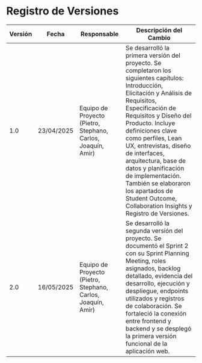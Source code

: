 # Registro de Versiones
| **Versión** | **Fecha**   | **Responsable**                                                | **Descripción del Cambio**                                                                                                                                                                                                                                                           |
|-------------|-------------|----------------------------------------------------------------|----------------------------------------------------------------------------------------------------------------------------------------------------------------------------------------------------------------------------------------------------------------------------------------|
| 1.0         | 23/04/2025  | Equipo de Proyecto (Pietro, Stephano, Carlos, Joaquín, Amir)   | Se desarrolló la primera versión del proyecto. Se completaron los siguientes capítulos: Introducción, Elicitación y Análisis de Requisitos, Especificación de Requisitos y Diseño del Producto. Incluye definiciones clave como perfiles, Lean UX, entrevistas, diseño de interfaces, arquitectura, base de datos y planificación de implementación. También se elaboraron los apartados de Student Outcome, Collaboration Insights y Registro de Versiones. |
| 2.0         | 16/05/2025  | Equipo de Proyecto (Pietro, Stephano, Carlos, Joaquín, Amir)   | Se desarrolló la segunda versión del proyecto. Se documentó el Sprint 2 con su Sprint Planning Meeting, roles asignados, backlog detallado, evidencia del desarrollo, ejecución y despliegue, endpoints utilizados y registros de colaboración. Se fortaleció la conexión entre frontend y backend y se desplegó la primera versión funcional de la aplicación web. |
